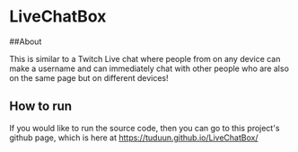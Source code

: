 # LiveChatBox

##About

This is similar to a Twitch Live chat where people from on any device can make a username and can immediately chat with other people who are also on the same page but on different devices!

## How to run
If you would like to run the source code, then you can go to this project's github page, which is here at https://tuduun.github.io/LiveChatBox/

